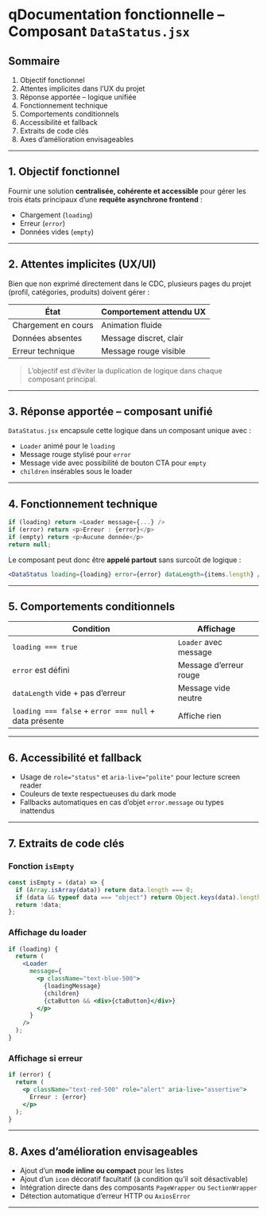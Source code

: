 # qDocumentation fonctionnelle – Composant `DataStatus.jsx`

## Sommaire

1. Objectif fonctionnel
2. Attentes implicites dans l’UX du projet
3. Réponse apportée – logique unifiée
4. Fonctionnement technique
5. Comportements conditionnels
6. Accessibilité et fallback
7. Extraits de code clés
8. Axes d’amélioration envisageables

---

## 1. Objectif fonctionnel

Fournir une solution **centralisée, cohérente et accessible** pour gérer les trois états principaux d’une **requête asynchrone frontend** :

- Chargement (`loading`)
- Erreur (`error`)
- Données vides (`empty`)

---

## 2. Attentes implicites (UX/UI)

Bien que non exprimé directement dans le CDC, plusieurs pages du projet (profil, catégories, produits) doivent gérer :

| État                | Comportement attendu UX |
| ------------------- | ----------------------- |
| Chargement en cours | Animation fluide        |
| Données absentes    | Message discret, clair  |
| Erreur technique    | Message rouge visible   |

> L’objectif est d’éviter la duplication de logique dans chaque composant principal.

---

## 3. Réponse apportée – composant unifié

`DataStatus.jsx` encapsule cette logique dans un composant unique avec :

- `Loader` animé pour le `loading`
- Message rouge stylisé pour `error`
- Message vide avec possibilité de bouton CTA pour `empty`
- `children` insérables sous le loader

---

## 4. Fonctionnement technique

```js
if (loading) return <Loader message={...} />
if (error) return <p>Erreur : {error}</p>
if (empty) return <p>Aucune donnée</p>
return null;
```

Le composant peut donc être **appelé partout** sans surcoût de logique :

```jsx
<DataStatus loading={loading} error={error} dataLength={items.length} />
```

---

## 5. Comportements conditionnels

| Condition                                              | Affichage              |
| ------------------------------------------------------ | ---------------------- |
| `loading === true`                                     | `Loader` avec message  |
| `error` est défini                                     | Message d’erreur rouge |
| `dataLength` vide + pas d’erreur                       | Message vide neutre    |
| `loading === false` + `error === null` + data présente | Affiche rien           |

---

## 6. Accessibilité et fallback

- Usage de `role="status"` et `aria-live="polite"` pour lecture screen reader
- Couleurs de texte respectueuses du dark mode
- Fallbacks automatiques en cas d’objet `error.message` ou types inattendus

---

## 7. Extraits de code clés

### Fonction `isEmpty`

```js
const isEmpty = (data) => {
  if (Array.isArray(data)) return data.length === 0;
  if (data && typeof data === "object") return Object.keys(data).length === 0;
  return !data;
};
```

### Affichage du loader

```jsx
if (loading) {
  return (
    <Loader
      message={
        <p className="text-blue-500">
          {loadingMessage}
          {children}
          {ctaButton && <div>{ctaButton}</div>}
        </p>
      }
    />
  );
}
```

### Affichage si erreur

```jsx
if (error) {
  return (
    <p className="text-red-500" role="alert" aria-live="assertive">
      Erreur : {error}
    </p>
  );
}
```

---

## 8. Axes d’amélioration envisageables

- Ajout d’un **mode inline ou compact** pour les listes
- Ajout d’un `icon` décoratif facultatif (à condition qu’il soit désactivable)
- Intégration directe dans des composants `PageWrapper` ou `SectionWrapper`
- Détection automatique d’erreur HTTP ou `AxiosError`

---
